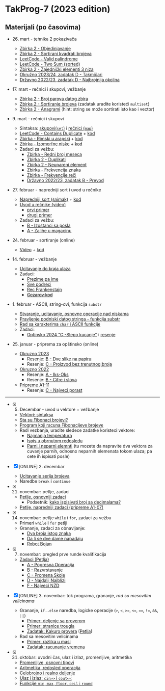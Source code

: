# TakProg-7 (2023 edition)

<!-- ## Materijali (izdvojeno)
- Rečnici (mape)
  - [Uvod i primer zadatka (snimak)](https://www.youtube.com/watch?v=x39EKA3bMgw) + [prvi primer](/materijali/casovi/feb27/recnici.cpp) + [drugi primer](/materijali/casovi/feb27/kodiranje.cpp)
- Sortiranje i tehnika 2 pokazivača
  - [Tehnika 2 pokazivača (snimak)](https://www.youtube.com/watch?v=0Z1K93qGphk) + [kod](/materijali/nizovi/sortiranje.cpp)
  - [Napredniji sort (snimak)](https://www.youtube.com/watch?v=GgCncQ2iA7w) + [kod](/materijali/casovi/feb27/napredniji_sort.cpp)
- Rad sa `string`-ovima, funkcije `substr`, `find` i `replace`
  - [Uvod u niske - stvaranje, učitavanje, osnovne operacije](/materijali/stringovi/uvod.md)
  - [Rad sa karakterima `char` i ASCII funkcije nad njima](/materijali/stringovi/ascii.md)
  - [Pravljenje podniski datog stringa - funkcija `substr`](/materijali/stringovi/substring.cpp)
  - [Pretraga u niskama - funkcija `find`](/materijali/stringovi/find.cpp)
  - [Pretraga SVIH pojavljivanja reči](/materijali/stringovi/find_nti.cpp)
  - [Izmena niske, zamena njenih delova - funkcija `replace`](/materijali/stringovi/replace.cpp)
- Nesvrstano:
  - [Učitavanje do kraja ulaza `while(cin>>...) { ... }`](/materijali/cin_do_kraja.cpp) -->

## Materijali (po časovima)

- 26\. mart - tehnika 2 pokazivača
  - [Zbirka 2 - Objedinjavanje](https://petlja.org/biblioteka/r/Zbirka2/objedinjavanje)
  - [Zbirka 2 - Sortirani kvadrati brojeva](https://petlja.org/biblioteka/r/Zbirka2/sortirani_kvadrati_brojeva)
  - [LeetCode - Valid palindrome](https://leetcode.com/problems/valid-palindrome/description/)
  - [LeetCode - Two Sum (sorted)](https://leetcode.com/problems/two-sum-ii-input-array-is-sorted/description/)
  - [Zbirka 2 - Zajednički elementi 3 niza](https://petlja.org/biblioteka/r/Zbirka2/presek_tri_sortirana_niza)
  - [Okružno 2023/24, zadatak D - Takmičari](https://arena.petlja.org/competition/os7-202324-okruznon#tab_135866)
  - [Državno 2022/23, zadatak D - Najbrojnija okolina](https://arena.petlja.org/sr-Latn-RS/competition/os7-202223-drzavnon#tab_135303)

- 17\. mart - rečnici i skupovi, vežbanje
  - [Zbirka 2 - Broj parova datog zbira](https://petlja.org/biblioteka/r/Zbirka2/broj_parova_datog_zbira1)
  - [Zbirka 2 - Sortiranje brojeva](https://petlja.org/biblioteka/r/Zbirka2/sortiranje_brojeva1) (zadatak uradite koristeći `multiset`)
  - [Zbirka 2 - Anagrami](https://petlja.org/biblioteka/r/Zbirka2/anagrami1) (hint: string se može sortirati isto kao i vector)

- 9\. mart - rečnici i skupovi
  - Sintaksa: [skupovi(`set`)](/materijali/casovi/mar09/setovi.cpp) i [rečnici (`map`)](/materijali/casovi/mar09/recnici.cpp)
  - [LeetCode - Contains Duplicate](https://leetcode.com/problems/contains-duplicate/description/) + [kod](/materijali/casovi/mar09/sadrzi_duplikat.cpp)
  - [Zbirka - Rimski u arapski](https://petlja.org/biblioteka/r/Zbirka/rimski_u_arapski1) + [kod](/materijali/casovi/mar09/rimski_u_arapski.cpp) 
  - [Zbirka - Izomorfne niske](https://petlja.org/biblioteka/r/Zbirka/izomorfne_niske1) + [kod](/materijali/casovi/mar09/izomorfne_niske.cpp) 
  - Zadaci za vežbu:
    - [Zbirka - Redni broj meseca](https://petlja.org/biblioteka/r/Zbirka/redni_broj_meseca1)
    - [Zbirka 2 - Duplikati](https://petlja.org/biblioteka/r/Zbirka2/duplikati1)
    - [Zbirka 2 - Neupareni element](https://petlja.org/biblioteka/r/Zbirka2/neupareni_element1)
    - [Zbirka - Frekvencija znaka](https://petlja.org/biblioteka/r/Zbirka/frekvencija_znaka1)
    - [Zbirka - Frekvencije reči](https://petlja.org/biblioteka/r/Zbirka/frekvencije_reci)
    - [Državno 2022/23, zadatak B - Prevod](https://arena.petlja.org/sr-Latn-RS/competition/os7-202223-drzavnon#tab_135301)

- 27\. februar - napredniji sort i uvod u rečnike
  - [Napredniji sort (snimak)](https://www.youtube.com/watch?v=GgCncQ2iA7w) + [kod](/materijali/casovi/feb27/napredniji_sort.cpp)
  - [Uvod u rečnike (video)](https://www.youtube.com/watch?v=x39EKA3bMgw)
    - [prvi primer](/materijali/casovi/feb27/recnici.cpp)
    - [drugi primer](/materijali/casovi/feb27/kodiranje.cpp)
  - Zadaci za vežbu:
    - [B - Izostanci sa posla](https://arena.petlja.org/competition/pripreme-b1-02)
    - [A - Zalihe u magacinu](https://arena.petlja.org/competition/pripreme-b1-06)

- 24\. februar - sortiranje (online)
  - [Video](https://www.youtube.com/watch?v=0Z1K93qGphk) + [kod](/materijali/nizovi/sortiranje.cpp)

- 14\. februar - vežbanje
  - [Ucitavanje do kraja ulaza](/materijali/cin_do_kraja.cpp)
  - Zadaci:
    - [Prezime pa ime](https://petlja.org/biblioteka/r/Zbirka/prezime_pa_ime)
    - [Sve podreci](https://petlja.org/biblioteka/r/Zbirka/sve_podreci1)
    - [Rec Frankenstajn](https://petlja.org/biblioteka/r/Zbirka/rec_frankenstajn)
    - ~~[Cezarov kod](https://petlja.org/biblioteka/r/Zbirka/cezarov_kod)~~

- 1\. februar - ASCII, string-ovi, funkcija `substr`
  - [Stvaranje, ucitavanje, osnovne operacije nad niskama](/materijali/stringovi/uvod.md)
  - [Pravljenje podniski datog stringa - funkcija substr](/materijali/stringovi/substring.cpp)
  - [Rad sa karakterima `char` i ASCII funkcije](/materijali/stringovi/ascii.md)
  - Zadaci:
    - [Optinsko 2024 "C -Slepo kucanje"](https://arena.petlja.org/competition/os7-202324-opstinskon#tab_135767) i [resenje](/materijali/casovi/feb01/C_slepo_kucanje.cpp)

- 25\. januar - priprema za opštinsko (online)
  - [Okruzno 2023](https://arena.petlja.org/competition/os7-202223-okruznon#tab_135157)
    - Resenje: [B - Dve slike na papiru](/materijali/casovi/jan25/B_dve_slike.cpp)
    - Resenje: [C - Proizvod bez trenutnog broja](/materijali/casovi/jan25/C_proizvod_bez_broja.cpp)
  - [Okruzno 2022](https://arena.petlja.org/competition/os7-202122-okruznon#tab_134186)
    - Resenje: [A - Iks-Oks](/materijali/casovi/jan25/A_iks_oks.cpp)
    - Resenje: [B - Cifre i slova](/materijali/casovi/jan25/B_cifre_slova.cpp)
  - [Pripreme A1-11](https://arena.petlja.org/competition/pripreme-a1-11#tab_135239)
    - Resenje: [C - Najveci porast](/materijali/casovi/jan25/C_najveci_porast.cpp)

---

- [x] 5. Decembar - uvod u vektore + vežbanje
  - [Vektori: sintaksa](materijali/nizovi/sintaksa.cpp)
  - [Sta su Fibonaci brojevi?](https://sr.wikipedia.org/wiki/%D0%A4%D0%B8%D0%B1%D0%BE%D0%BD%D0%B0%D1%87%D0%B8%D1%98%D0%B5%D0%B2_%D0%BD%D0%B8%D0%B7)
  - [Program koji racuna Fibonacijeve brojeve](materijali/nizovi/fibonaci.cpp)
  - Radi vezbanja, uradite sledece zadatke koristeci vektore:
    - [Najmanja temperatura](https://petlja.org/biblioteka/r/Zbirka/najmanja_temperatura1)
    - [Ispis u obrnutom redosledu](https://petlja.org/biblioteka/r/Zbirka/ispis_u_obratnom_redosledu)
    - [Parni i neparni elemnti](https://petlja.org/biblioteka/r/Zbirka/parni_i_neparni_elementi) (tu mozete da napravite dva vektora za cuvanje parnih, odnosno neparnih elemenata tokom ulaza; pa cete ih ispisati posle)

- [x] \[ONLINE\] 2. decembar
  - [Ucitavanje serija brojeva](https://petlja.org/biblioteka/r/Zbirka/03%20Iteracija/01%20serije/02%20ucitavanje)
  - Naredbe `break` i `continue`

- [x] 21. novembar: petlje, zadaci
  - [Petlje, osnovniji zadaci](https://petlja.org/biblioteka/r/Zbirka/03%20Iteracija/01%20serije/01%20pravilne_serije)
    - Podsetnik: [kako ispisivati broj sa decimalama?](materijali/23.11.07/decimale.cpp)
  - [Petlje, napredniji zadaci (pripreme A1-07)](https://arena.petlja.org/competition/pripreme-a1-07)

- [x] 14. novembar: petlje `while` i `for`, zadaci za vežbu
  - Primeri `while` i `for` petlji 
  - Grananje, zadaci za obnavljanje:
    - [Dva broja istog znaka](https://petlja.org/biblioteka/r/Zbirka/dva_broja_istog_znaka)
    - [Da li se dve dame napadaju](https://petlja.org/biblioteka/r/Zbirka/da_li_se_dve_dame_napadaju)
    - [Robot Bojan](https://arena.petlja.org/sr-Latn-RS/competition/pripreme-a1-03#tab_134976)

- [x] 7. novembar: pregled prve runde kvalifikacija
  - [Zadaci (Petlja)](https://arena.petlja.org/competition/os7-202324-kvalifikacije1n)
    - [A - Pogresna Operacija](materijali/23.11.07/A_pogresna_operacija.cpp)
    - [B - Razvrstavanje](materijali/23.11.07/B_razvrstavanje.cpp)
    - [C - Promena Skole](materijali/23.11.07/C_promena_skole.cpp)
    - [D - Najdalji Najblizi](materijali/23.11.07/D_najdalji_najblizi.cpp)
    - [F - Najveci NZD](materijali/23.11.07/F_najveci_nzd.cpp)

- [x] \[ONLINE\] 3. novembar: tok programa, grananje, *rad sa mesovitim velicinama*
  - Grananje, `if..else` naredba, logicke operacije (`>`, `<`, `>=`, `<=`, `==`, `!=`, `&&`, `||`) 
    - [Primer: deljenje sa proverom](materijali/23.11.03/deljenje_provera.cpp)
    - [Primer: stranice trougla](materijali/23.11.03/stranice_trougla.cpp)
    - [Zadatak: Kakuro provera](materijali/23.11.03/kakuro_provera.cpp) ([Petlja](https://arena.petlja.org/competition/os7-202223-kvalifikacije1n#tab_134844))
  - Rad sa mesovitim velicinama
    - [Primer: razlika u masi](materijali/23.11.03/razlika_masa.cpp)
    - [Zadatak: racunanje vremena](materijali/23.11.03/racunanje_vremena.cpp)

- [x] 31. oktobar: uvodni čas, ulaz i izlaz, promenljive, aritmetika
  - [Promenljive, osnovni tipovi](materijali/23.10.31/promeljive_tipovi.cpp)
  - [Aritmetika, redosled operacija](materijali/23.10.31/aritmetika.cpp)
  - [Celobrojno i realno deljenje](materijali/23.10.31/celobrojno_realno_deljenje.cpp)
  - [Ulaz i izlaz: `cin>>` i `cout<<`](materijali/23.10.31/ulaz_izlaz.cpp)
  - [Funkcije `min`, `max`, `floor`, `ceil` i `round`](materijali/23.10.31/funkcije_brojevi.cpp)
